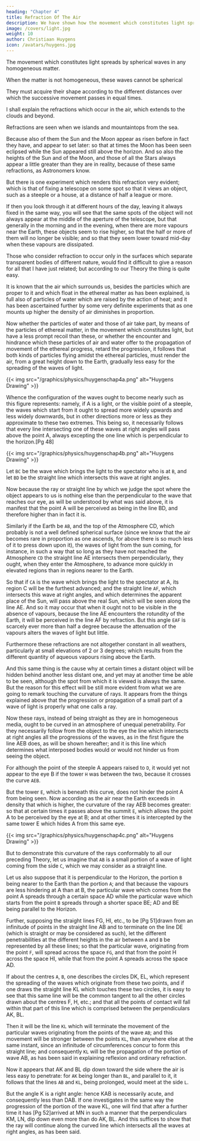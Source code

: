 ```yaml
---
heading: "Chapter 4"
title: Refraction Of The Air
description: We have shown how the movement which constitutes light spreads by spherical waves in any homogeneous matter. And it is evident that when the matter is not homogeneous
image: /covers/light.jpg
weight: 10
author: Christiaan Huygens
icon: /avatars/huygens.jpg
---
```





The movement which constitutes light spreads by spherical waves in any homogeneous matter.

When the matter is not homogeneous, these waves cannot be spherical 

<!-- but of such a constitution that the movement is communicated in it more rapidly toward one side than toward another, : but that  -->

They must acquire their shape according to the different distances over which the successive movement passes in equal times.

I shall explain the refractions which occur in the air, which extends to the clouds and beyond. 

Refractions are seen when we islands and mountaintops from the sea. 

<!-- The effects of which refractions are very remarkable; for by them we often see objects which the rotundity of the Earth ought otherwise to hide; such as Islands, and the tops of mountains when one is at sea.  -->

Because also of them the Sun and the Moon appear as risen before in fact they have, and appear to set later: so that at times the Moon has been seen eclipsed while the Sun appeared still above the horizon. And so also the heights of the Sun and of the Moon, and those of all the Stars always appear a little greater than they are in reality, because of these same refractions, as Astronomers know. 

But there is one experiment which renders this refraction very evident; which is that of fixing a telescope on some spot so that it views an object, such as a steeple or a house, at a distance of half a league or more. 

If then you look through it at different hours of the day, leaving it always fixed in the same way, you will see that the same spots of the object will not always appear at the middle of the aperture of the telescope, but that generally in the morning and in the evening, when there are more vapours near the Earth, these objects seem to rise higher, so that the half or more of them will no longer be visible; and so that they seem lower toward mid-day when these vapours are dissipated.

Those who consider refraction to occur only in the surfaces which separate transparent bodies of different nature, would find it difficult to give a reason for all that I have just related; but according to our Theory the thing is quite easy. 

It is known that the air which surrounds us, besides the particles which are proper to it and which float in the ethereal matter as has been explained, is full also of particles of water which are raised by the action of heat; and it has been ascertained further by some very definite experiments that as one mounts up higher the density of air diminishes in proportion.

Now whether the particles of water and those of air take part, by means of the particles of ethereal matter, in the movement which constitutes light, but have a less prompt recoil than these, or whether the encounter and hindrance which these particles of air and water offer to the propagation of movement of the ethereal progress, retard the progression, it follows that both kinds of particles flying amidst the ethereal particles, must render the air, from a great height down to the Earth, gradually less easy for the spreading of the waves of light.


{{< img src="/graphics/physics/huygenschap4a.png" alt="Huygens Drawing" >}}


Whence the configuration of the waves ought to become nearly such as this figure represents: namely, if A is a light, or the visible point of a steeple, the waves which start from it ought to spread more widely upwards and less widely downwards, but in other directions more or less as they approximate to these two extremes. This being so, it necessarily follows that every line intersecting one of these waves at right angles will pass above the point A, always excepting the one line which is perpendicular to the horizon.[Pg 48]

{{< img src="/graphics/physics/huygenschap4b.png" alt="Huygens Drawing" >}}

Let `BC` be the wave which brings the light to the spectator who is at `B`, and let `BD` be the straight line which intersects this wave at right angles. 

Now because the ray or straight line by which we judge the spot where the object appears to us is nothing else than the perpendicular to the wave that reaches our eye, as will be understood by what was said above, it is manifest that the point A will be perceived as being in the line BD, and therefore higher than in fact it is.

Similarly if the Earth be `AB`, and the top of the Atmosphere CD, which probably is not a well defined spherical surface (since we know that the air becomes rare in proportion as one ascends, for above there is so much less of it to press down upon it), the waves of light from the sun coming, for instance, in such a way that so long as they have not reached the Atmosphere `CD` the straight line AE intersects them perpendicularly, they ought, when they enter the Atmosphere, to advance more quickly in elevated regions than in regions nearer to the Earth.

So that if `CA` is the wave which brings the light to the spectator at A, its region C will be the furthest advanced; and the straight line `AF`, which intersects this wave at right angles, and which determines the apparent place of the Sun, will pass above the real Sun, which will be seen along the line AE. And so it may occur that when it ought not to be visible in the absence of vapours, because the line AE encounters the rotundity of the Earth, it will be perceived in the line AF by refraction. But this angle `EAF` is scarcely ever more than half a degree because the attenuation of the vapours alters the waves of light but little. 

Furthermore these refractions are not altogether constant in all weathers, particularly at small elevations of 2 or 3 degrees; which results from the different quantity of aqueous vapours rising above the Earth.

And this same thing is the cause why at certain times a distant object will be hidden behind another less distant one, and yet may at another time be able to be seen, although the spot from which it is viewed is always the same. But the reason for this effect will be still more evident from what we are going to remark touching the curvature of rays. It appears from the things explained above that the progression or propagation of a small part of a wave of light is properly what one calls a ray.

Now these rays, instead of being straight as they are in homogeneous media, ought to be curved in an atmosphere of unequal penetrability. For they necessarily follow from the object to the eye the line which intersects at right angles all the progressions of the waves, as in the first figure the line AEB does, as will be shown hereafter; and it is this line which determines what interposed bodies would or would not hinder us from seeing the object. 

For although the point of the steeple A appears raised to `D`, it would yet not appear to the eye B if the tower `H` was between the two, because it crosses the curve `AEB`. 

But the tower `E`, which is beneath this curve, does not hinder the point A from being seen. Now according as the air near the Earth exceeds in density that which is higher, the curvature of the ray AEB becomes greater: so that at certain times it passes above the summit `E`, which allows the point A to be perceived by the eye at B; and at other times it is intercepted by the same tower E which hides A from this same eye.


{{< img src="/graphics/physics/huygenschap4c.png" alt="Huygens Drawing" >}}

But to demonstrate this curvature of the rays conformably to all our preceding Theory, let us imagine that `AB` is a small portion of a wave of light coming from the side `C`, which we may consider as a straight line. 

Let us also suppose that it is perpendicular to the Horizon, the portion `B` being nearer to the Earth than the portion `A`; and that because the vapours are less hindering at A than at B, the particular wave which comes from the point A spreads through a certain space AD while the particular wave which starts from the point `B` spreads through a shorter space BE; AD and BE being parallel to the Horizon. 

Further, supposing the straight lines FG, HI, etc., to be [Pg 51]drawn from an infinitude of points in the straight line AB and to terminate on the line DE (which is straight or may be considered as such), let the different penetrabilities at the different heights in the air between `A` and `B` be represented by all these lines; so that the particular wave, originating from the point `F`, will spread across the space `FG`, and that from the point H across the space HI, while that from the point A spreads across the space AD.


If about the centres `A`, `B`, one describes the circles DK, EL, which represent the spreading of the waves which originate from these two points, and if one draws the straight line KL which touches these two circles, it is easy to see that this same line will be the common tangent to all the other circles drawn about the centres F, H, etc.; and that all the points of contact will fall within that part of this line which is comprised between the perpendiculars AK, BL. 

Then it will be the line `KL` which will terminate the movement of the particular waves originating from the points of the wave `AB`; and this movement will be stronger between the points `KL`, than anywhere else at the same instant, since an infinitude of circumferences concur to form this straight line; and consequently `KL` will be the propagation of the portion of wave AB, as has been said in explaining reflexion and ordinary refraction. 

Now it appears that AK and BL dip down toward the side where the air is less easy to penetrate: for `AK` being longer than `BL`, and parallel to it, it follows that the lines `AB` and `KL`, being prolonged, would meet at the side `L`. 

But the angle K is a right angle: hence KAB is necessarily acute, and consequently less than DAB. If one investigates in the same way the progression of the portion of the wave KL, one will find that after a further time it has [Pg 52]arrived at MN in such a manner that the perpendiculars KM, LN, dip down even more than do AK, BL. And this suffices to show that the ray will continue along the curved line which intersects all the waves at right angles, as has been said.


